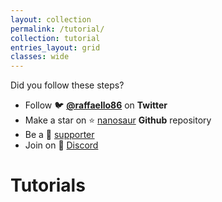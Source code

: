```yaml
---
layout: collection
permalink: /tutorial/
collection: tutorial
entries_layout: grid
classes: wide
---
```


Did you follow these steps?
* Follow :bird: [**@raffaello86**](https://twitter.com/raffaello86) on **Twitter**
* Make a star on :star: [nanosaur](https://github.com/rnanosaur/nanosaur) **Github** repository
* Be a :sparkling_heart: [supporter](https://github.com/sponsors/rbonghi)
* Join on :robot: [Discord](https://discord.gg/NSrC52P5mw)

# Tutorials